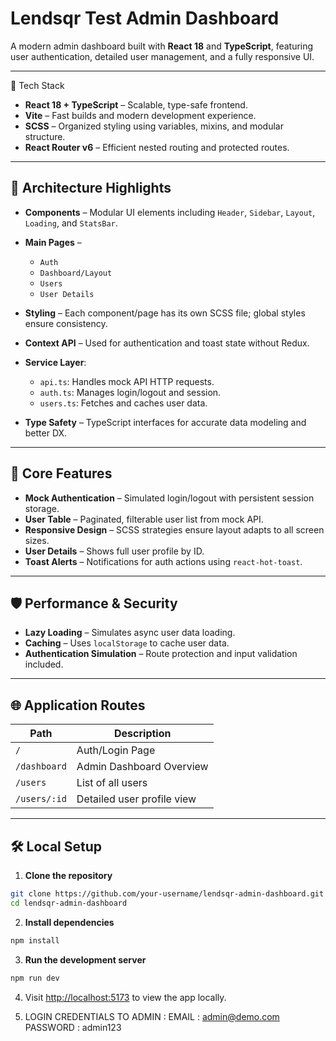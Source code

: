 # Lendsqr Test Admin Dashboard

A modern admin dashboard built with **React 18** and **TypeScript**, featuring user authentication, detailed user management, and a fully responsive UI.

---
 🚀 Tech Stack

* **React 18 + TypeScript** – Scalable, type-safe frontend.
* **Vite** – Fast builds and modern development experience.
* **SCSS** – Organized styling using variables, mixins, and modular structure.
* **React Router v6** – Efficient nested routing and protected routes.

---

## 🧱 Architecture Highlights

* **Components** – Modular UI elements including `Header`, `Sidebar`, `Layout`, `Loading`, and `StatsBar`.
* **Main Pages** –

  * `Auth`
  * `Dashboard/Layout`
  * `Users`
  * `User Details`
* **Styling** – Each component/page has its own SCSS file; global styles ensure consistency.
* **Context API** – Used for authentication and toast state without Redux.
* **Service Layer**:

  * `api.ts`: Handles mock API HTTP requests.
  * `auth.ts`: Manages login/logout and session.
  * `users.ts`: Fetches and caches user data.
* **Type Safety** – TypeScript interfaces for accurate data modeling and better DX.

---

## 🔑 Core Features

* **Mock Authentication** – Simulated login/logout with persistent session storage.
* **User Table** – Paginated, filterable user list from mock API.
* **Responsive Design** – SCSS strategies ensure layout adapts to all screen sizes.
* **User Details** – Shows full user profile by ID.
* **Toast Alerts** – Notifications for auth actions using `react-hot-toast`.

---

## 🛡 Performance & Security

* **Lazy Loading** – Simulates async user data loading.
* **Caching** – Uses `localStorage` to cache user data.
* **Authentication Simulation** – Route protection and input validation included.

---

## 🌐 Application Routes

| Path         | Description                |
| ------------ | -------------------------- |
| `/`          | Auth/Login Page            |
| `/dashboard` | Admin Dashboard Overview   |
| `/users`     | List of all users          |
| `/users/:id` | Detailed user profile view |



---

## 🛠️ Local Setup

1. **Clone the repository**

```bash
git clone https://github.com/your-username/lendsqr-admin-dashboard.git
cd lendsqr-admin-dashboard
```

2. **Install dependencies**

```bash
npm install
```

3. **Run the development server**

```bash
npm run dev
```

4. Visit [http://localhost:5173](http://localhost:5173) to view the app locally.

5. LOGIN CREDENTIALS TO ADMIN : 
   EMAIL : admin@demo.com
   PASSWORD : admin123



